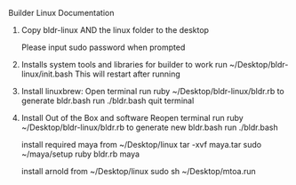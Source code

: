 Builder Linux Documentation

1. Copy bldr-linux AND the linux folder to the desktop

    Please input sudo password when prompted

2. Installs system tools and libraries for builder to work
    run ~/Desktop/bldr-linux/init.bash
    This will restart after running

3. Install linuxbrew: 
    Open terminal
    run ruby ~/Desktop/bldr-linux/bldr.rb to generate bldr.bash
    run ./bldr.bash
    quit terminal

4. Install Out of the Box and software
    Reopen terminal 
    run ruby ~/Desktop/bldr-linux/bldr.rb to generate new bldr.bash
    run ./bldr.bash
    
    install required maya from ~/Desktop/linux
    tar -xvf maya.tar
    sudo ~/maya/setup
    ruby bldr.rb maya<version> 

    install arnold from ~/Desktop/linux
    sudo sh ~/Desktop/mtoa<version>.run



